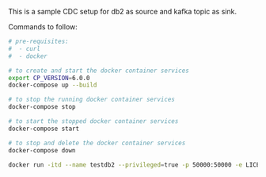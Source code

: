 This is a sample CDC setup for db2 as source and kafka topic as sink.

Commands to follow:
```bash
# pre-requisites:
#  - curl
#  - docker

# to create and start the docker container services
export CP_VERSION=6.0.0
docker-compose up --build

# to stop the running docker container services
docker-compose stop

# to start the stopped docker container services
docker-compose start

# to stop and delete the docker container services
docker-compose down

docker run -itd --name testdb2 --privileged=true -p 50000:50000 -e LICENSE=accept -e DB2INST1_PASSWORD=password -e DBNAME=testdb -v ${PWD}/data/db2/database:/database ibmcom/db2:11.5.0.0
```